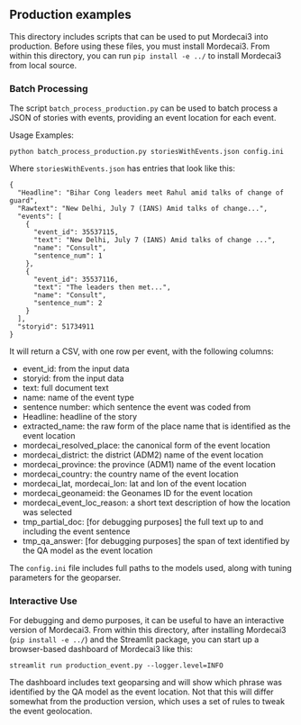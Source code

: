 ## Production examples

This directory includes scripts that can be used to put Mordecai3 into production. Before using these files, you must install Mordecai3. From within this directory, you can run `pip install -e ../` to install Mordecai3 from local source.

### Batch Processing

The script `batch_process_production.py` can be used to batch process a JSON of stories with events, providing an event location for each event.

Usage Examples:

```
python batch_process_production.py storiesWithEvents.json config.ini
```

Where `storiesWithEvents.json` has entries that look like this:

```
{
  "Headline": "Bihar Cong leaders meet Rahul amid talks of change of guard",
  "Rawtext": "New Delhi, July 7 (IANS) Amid talks of change...",
  "events": [
    {
      "event_id": 35537115,
      "text": "New Delhi, July 7 (IANS) Amid talks of change ...",
      "name": "Consult",
      "sentence_num": 1
    },
    {
      "event_id": 35537116,
      "text": "The leaders then met...",
      "name": "Consult",
      "sentence_num": 2
    }
  ],
  "storyid": 51734911
}
```

It will return a CSV, with one row per event, with the following columns:

- event_id: from the input data
- storyid: from the input data
- text: full document text
- name: name of the event type
- sentence number: which sentence the event was coded from
- Headline: headline of the story
- extracted_name: the raw form of the place name that is identified as the event location
- mordecai_resolved_place: the canonical form of the event location
- mordecai_district: the district (ADM2) name of the event location
- mordecai_province: the province (ADM1) name of the event location
- mordecai_country: the country name of the event location
- mordecai_lat, mordecai_lon: lat and lon of the event location
- mordecai_geonameid: the Geonames ID for the event location
- mordecai_event_loc_reason: a short text description of how the location was selected
- tmp_partial_doc: [for debugging purposes] the full text up to and including the event sentence
- tmp_qa_answer: [for debugging purposes] the span of text identified by the QA model as the event location

The `config.ini` file includes full paths to the models used, along with tuning parameters for the geoparser.


### Interactive Use

For debugging and demo purposes, it can be useful to have an interactive version of Mordecai3. From within this directory, after installing Mordecai3 (`pip install -e ../`) and the Streamlit package, you can start up a browser-based dashboard of Mordecai3 like this:

```
streamlit run production_event.py --logger.level=INFO
```

The dashboard includes text geoparsing and will show which phrase was identified by the QA model as the event location. Not that this will differ somewhat from the production version, which uses a set of rules to tweak the event geolocation. 
